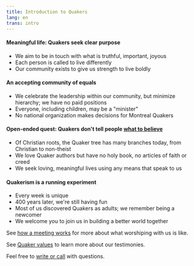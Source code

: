 ```yaml
---
title: Introduction to Quakers
lang: en
trans: intro
---
```

#### <i class="fab fa-fly fa-fw fa-2x color-1-light-text down_a_bit"></i> Meaningful life: Quakers seek clear purpose
  * We aim to be in touch with what is truthful, important, joyous 
  * Each person is called to live differently 
  * Our community exists to give us strength to live boldly

#### <i class="fas fa-arrows-alt-h fa-lg fa-fw fa-2x color-1-text down_a_bit"></i> An accepting community of equals
  * We celebrate the leadership within our community, but minimize hierarchy; we have no paid positions
  * Everyone, including children, may be a "minister"
  * No national organization makes decisions for Montreal Quakers

#### <i class="fas fa-road fa-lg fa-fw fa-2x color-1-dark-text down_a_bit"></i> Open-ended quest: Quakers don't tell people [what to believe](/testimonies.html) 
  * Of Christian roots, the Quaker tree has many branches today, from Christian to non-theist 
  * We love Quaker authors but have no holy book, no articles of faith or creed
  * We seek loving, meaningful lives using any means that speak to us

#### <i class="fas fa-vial fa-lg fa-fw fa-2x color-1-light-text down_a_bit"></i> Quakerism is a running experiment
  * Every week is unique
  * 400 years later, we're still having fun
  * Most of us discovered Quakers as adults; we remember being a newcomer
  * We welcome you to join us in building a better world together

See [how a meeting works](/about.html) for more about what worshiping with us is like.

See [Quaker values](/testimonies.html) to learn more about our testimonies.

Feel free to [write or call](/contact.html) with questions.
